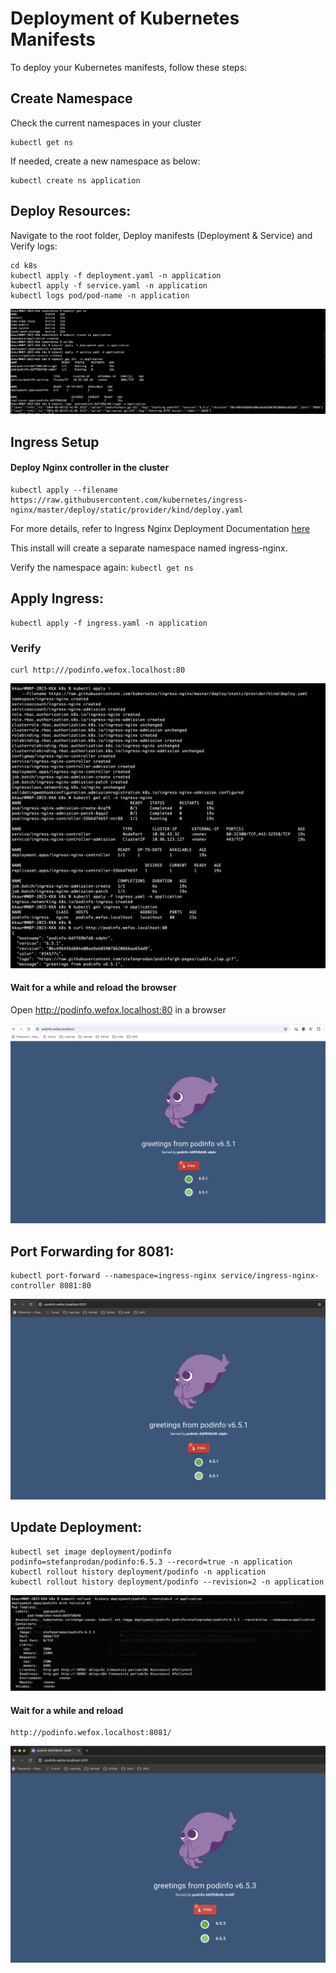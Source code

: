 # Deployment of Kubernetes Manifests

To deploy your Kubernetes manifests, follow these steps:

## Create Namespace
Check the current namespaces in your cluster

``` 
kubectl get ns
```

If needed, create a new namespace as below:

```
kubectl create ns application
```

## Deploy Resources:
Navigate to the root folder, Deploy manifests (Deployment & Service) and Verify logs: 

```
cd k8s
kubectl apply -f deployment.yaml -n application
kubectl apply -f service.yaml -n application
kubectl logs pod/pod-name -n application

```
 ![Alt text](image-1.png)

## Ingress Setup
#### Deploy Nginx controller in the cluster 
``` 
kubectl apply --filename https://raw.githubusercontent.com/kubernetes/ingress-nginx/master/deploy/static/provider/kind/deploy.yaml
```

For more details, refer to Ingress Nginx Deployment Documentation [here](https://kubernetes.github.io/ingress-nginx/deploy/)

This install will create a separate namespace named ingress-nginx.

Verify the namespace again: ``` kubectl get ns ```

## Apply Ingress: 
``` 
kubectl apply -f ingress.yaml -n application 
```

### Verify 

``` 
curl http:///podinfo.wefox.localhost:80
```

![Alt text](image-2.png)

#### Wait for a while and reload the browser
Open http://podinfo.wefox.localhost:80 in a browser

 ![Alt text](image-3.png)

## Port Forwarding for 8081:
``` 
kubectl port-forward --namespace=ingress-nginx service/ingress-nginx-controller 8081:80 
```
![Alt text](image-4.png)

## Update Deployment:

``` 
kubectl set image deployment/podinfo podinfo=stefanprodan/podinfo:6.5.3 --record=true -n application
kubectl rollout history deployment/podinfo -n application
kubectl rollout history deployment/podinfo --revision=2 -n application 
```
![Alt text](image-5.png)

#### Wait for a while and reload 
``` 
http://podinfo.wefox.localhost:8081/ 
```
![Alt text](image-6.png)